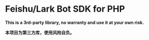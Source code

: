 # Feishu/Lark Bot SDK for PHP

**This is a 3rd-party library, no warranty and use it at your own risk.**

**本项目为第三方库，使用风险自负。**
